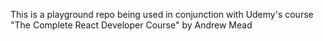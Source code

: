 This is a playground repo being used in conjunction with Udemy's course "The Complete React Developer Course" by Andrew Mead

